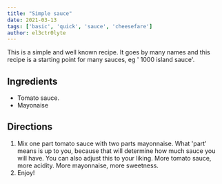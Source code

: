 ```yaml
---
title: "Simple sauce"
date: 2021-03-13
tags: ['basic', 'quick', 'sauce', 'cheesefare']
author: el3ctr0lyte
---
```


This is a simple and well known recipe. It goes by many names and this recipe is a starting point for many sauces, eg '
1000 island sauce'.

## Ingredients

+ Tomato sauce.
+ Mayonaise

## Directions

1. Mix one part tomato sauce with two parts mayonnaise. What 'part' means is up to you, because that will determine how
   much sauce you will have. You can also adjust this to your liking. More tomato sauce, more acidity. More mayonnaise,
   more sweetness.
2. Enjoy!

